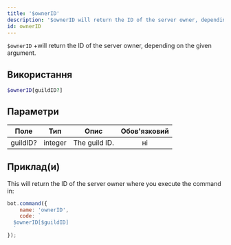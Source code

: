 ```yaml
---
title: '$ownerID'
description: '$ownerID will return the ID of the server owner, depending on the given argument.'
id: ownerID
---
```


`$ownerID` +will return the ID of the server owner, depending on the given argument.

## Використання

```php
$ownerID[guildID?]
```

## Параметри

| Поле     | Тип     | Опис          | Обов'язковий |
| -------- | ------- | ------------- |:------------:|
| guildID? | integer | The guild ID. |      ні      |

## Приклад(и)

This will return the ID of the server owner where you execute the command in:

```javascript
bot.command({
    name: 'ownerID',
    code: `
  $ownerID[$guildID]
  `
});
```
